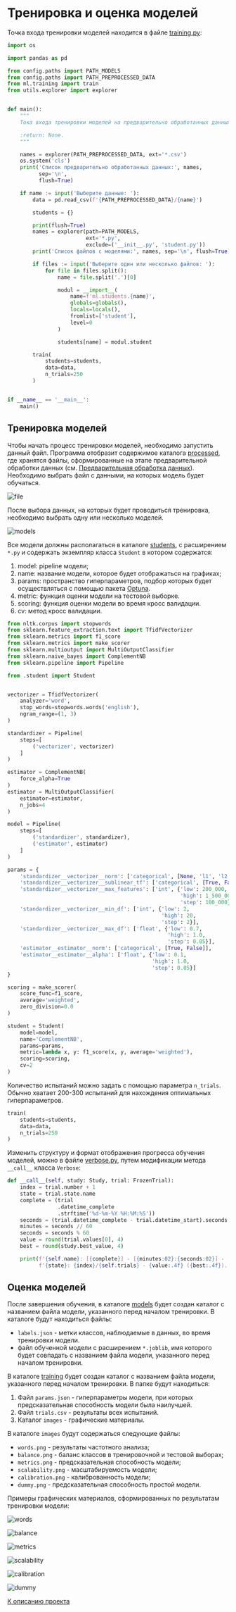 # Тренировка и оценка моделей

Точка входа тренировки моделей находится в файле 
[training.py](../src/training.py):

```python
import os

import pandas as pd

from config.paths import PATH_MODELS
from config.paths import PATH_PREPROCESSED_DATA
from ml.training import train
from utils.explorer import explorer


def main():
    """
    Тока входа тренировки моделей на предварительно обработанных данных;

    :return: None.
    """

    names = explorer(PATH_PREPROCESSED_DATA, ext='*.csv')
    os.system('cls')
    print('Список предварительно обработанных данных:', names,
          sep='\n',
          flush=True)

    if name := input('Выберите данные: '):
        data = pd.read_csv(f'{PATH_PREPROCESSED_DATA}/{name}')

        students = {}

        print(flush=True)
        names = explorer(path=PATH_MODELS,
                         ext='*.py',
                         exclude=('__init__.py', 'student.py'))
        print('Список файлов c моделями:', names, sep='\n', flush=True)

        if files := input('Выберите один или несколько файлов: '):
            for file in files.split():
                name = file.split('.')[0]

                modul = __import__(
                    name=f'ml.students.{name}',
                    globals=globals(),
                    locals=locals(),
                    fromlist=['student'],
                    level=0
                )

                students[name] = modul.student

        train(
            students=students,
            data=data,
            n_trials=250
        )


if __name__ == '__main__':
    main()
```

## Тренировка моделей

Чтобы начать процесс тренировки моделей, необходимо запустить данный файл. 
Программа отобразит содержимое каталога [processed](../data/processed), 
где хранятся файлы, сформированные на этапе предварительной обработки данных 
(см. [Предварительная обработка данных](preprocessing.md)). Необходимо выбрать файл 
с данными, на которых модель будет обучаться.

![file](../resources/training/file.jpg)

После выбора данных, на которых будет проводиться тренировка, 
необходимо выбрать одну или несколько моделей. 

![models](../resources/training/models.jpg)

Все модели должны располагаться в каталоге [students](../src/ml/students), 
с расширением `*.py` и содержать экземпляр класса `Student` 
в котором содержатся:
1. model: pipeline модели;
2. name: название модели, которое будет отображаться на графиках;
3. params: пространство гиперпараметров, подбор которых будет осуществляться 
с помощью пакета [Optuna](https://optuna.org).
4. metric: функция оценки модели на тестовой выборке.
5. scoring: функция оценки модели во время кросс валидации.
6. cv: метод кросс валидации.

```python
from nltk.corpus import stopwords
from sklearn.feature_extraction.text import TfidfVectorizer
from sklearn.metrics import f1_score
from sklearn.metrics import make_scorer
from sklearn.multioutput import MultiOutputClassifier
from sklearn.naive_bayes import ComplementNB
from sklearn.pipeline import Pipeline

from .student import Student


vectorizer = TfidfVectorizer(
    analyzer='word',
    stop_words=stopwords.words('english'),
    ngram_range=(1, 3)
)

standardizer = Pipeline(
    steps=[
        ('vectorizer', vectorizer)
    ]
)

estimator = ComplementNB(
    force_alpha=True
)
estimator = MultiOutputClassifier(
    estimator=estimator,
    n_jobs=4
)

model = Pipeline(
    steps=[
        ('standardizer', standardizer),
        ('estimator', estimator)
    ]
)

params = {
    'standardizer__vectorizer__norm': ['categorical', [None, 'l1', 'l2']],
    'standardizer__vectorizer__sublinear_tf': ['categorical', [True, False]],
    'standardizer__vectorizer__max_features': ['int', {'low': 200_000,
                                                       'high': 1_500_000,
                                                       'step': 100_000}],
    'standardizer__vectorizer__min_df': ['int', {'low': 2,
                                                 'high': 20,
                                                 'step': 2}],
    'standardizer__vectorizer__max_df': ['float', {'low': 0.7,
                                                   'high': 1.0,
                                                   'step': 0.05}],
    'estimator__estimator__norm': ['categorical', [True, False]],
    'estimator__estimator__alpha': ['float', {'low': 0.1,
                                              'high': 1.0,
                                              'step': 0.05}]
}

scoring = make_scorer(
    score_func=f1_score,
    average='weighted',
    zero_division=0.0
)

student = Student(
    model=model,
    name='ComplementNB',
    params=params,
    metric=lambda x, y: f1_score(x, y, average='weighted'),
    scoring=scoring,
    cv=2
)
```

Количество испытаний можно задать с помощью параметра `n_trials`. Обычно хватает 
200-300 испытаний для нахождения оптимальных гиперпараметров.

```python
train(
    students=students,
    data=data,
    n_trials=250
)
```

Изменить структуру и формат отображения прогресса обучения моделей, можно в 
файле [verbose.py](../src/utils/ml/verbose.py), путем модификации метода 
`__call__` класса `Verbose`:

```python
def __call__(self, study: Study, trial: FrozenTrial):
    index = trial.number + 1
    state = trial.state.name
    complete = (trial
                .datetime_complete
                .strftime('%d-%m-%Y %H:%M:%S'))
    seconds = (trial.datetime_complete - trial.datetime_start).seconds
    minutes = seconds // 60
    seconds = seconds % 60
    value = round(trial.values[0], 4)
    best = round(study.best_value, 4)

    print(f'{self.name}: [{complete}] - [{minutes:02}:{seconds:02}] - '
          f'{state}: {index}/{self.trials} - {value:.4f} ({best:.4f}).')
```

## Оценка моделей

После завершения обучения, в каталоге [models](../models) 
будет создан каталог с названием файла модели, 
указанного перед началом тренировки. В каталоге будут находиться файлы: 
- `labels.json` - метки классов, наблюдаемые в данных, во время тренировки 
модели.
- файл обученной модели с расширением `*.joblib`, имя которого будет совпадать 
с названием файла модели, указанного перед началом тренировки.

В каталоге [training](../reports/training) будет создан каталог 
с названием файла модели, указанного перед началом тренировки. 
В папке будут находиться: 
1. Файл `params.json` - гиперпараметры модели, 
при которых предсказательная способность модели была наилучшей.
2. Файл `trials.csv` - результаты всех испытаний.
3. Каталог `images` - графические материалы.

В каталоге `images` будут содержаться следующие файлы:
- `words.png` - результаты частотного анализа;
- `balance.png` - баланс классов в тренировочной и тестовой выборах;
- `metrics.png` - предсказательная способность модели;
- `scalability.png` - масштабируемость модели;
- `calibration.png` - калиброванность модели;
- `dummy.png` - предсказательная способность простой модели.

Примеры графических материалов, сформированных по результатам тренировки модели:

![words](../resources/training/words.png)

![balance](../resources/training/balance.png)

![metrics](../resources/training/metrics.png)

![scalability](../resources/training/scalability.png)

![calibration](../resources/training/calibration.png)

![dummy](../resources/training/dummy.png)


[К описанию проекта](../README.md)